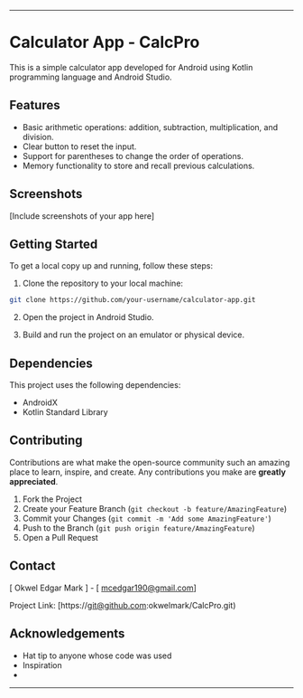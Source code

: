 

---

# Calculator App - CalcPro

This is a simple calculator app developed for Android using Kotlin programming language and Android Studio.

## Features

- Basic arithmetic operations: addition, subtraction, multiplication, and division.
- Clear button to reset the input.
- Support for parentheses to change the order of operations.
- Memory functionality to store and recall previous calculations.

## Screenshots

[Include screenshots of your app here]

## Getting Started

To get a local copy up and running, follow these steps:

1. Clone the repository to your local machine:

```bash
git clone https://github.com/your-username/calculator-app.git
```

2. Open the project in Android Studio.

3. Build and run the project on an emulator or physical device.

## Dependencies

This project uses the following dependencies:

- AndroidX
- Kotlin Standard Library

## Contributing

Contributions are what make the open-source community such an amazing place to learn, inspire, and create. Any contributions you make are **greatly appreciated**.

1. Fork the Project
2. Create your Feature Branch (`git checkout -b feature/AmazingFeature`)
3. Commit your Changes (`git commit -m 'Add some AmazingFeature'`)
4. Push to the Branch (`git push origin feature/AmazingFeature`)
5. Open a Pull Request



## Contact

[ Okwel Edgar Mark ] - [ mcedgar190@gmail.com]

Project Link: [https://git@github.com:okwelmark/CalcPro.git)

## Acknowledgements

- Hat tip to anyone whose code was used
- Inspiration
- 

---
